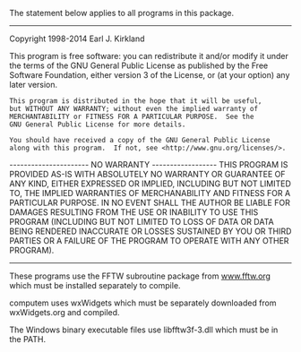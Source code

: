 The statement below applies to all programs in this package.

------------------------------------------------------------------------
Copyright 1998-2014 Earl J. Kirkland


This program is free software: you can redistribute it and/or modify
    it under the terms of the GNU General Public License as published by
    the Free Software Foundation, either version 3 of the License, or
    (at your option) any later version.

    This program is distributed in the hope that it will be useful,
    but WITHOUT ANY WARRANTY; without even the implied warranty of
    MERCHANTABILITY or FITNESS FOR A PARTICULAR PURPOSE.  See the
    GNU General Public License for more details.

    You should have received a copy of the GNU General Public License
    along with this program.  If not, see <http://www.gnu.org/licenses/>.

---------------------- NO WARRANTY ------------------
THIS PROGRAM IS PROVIDED AS-IS WITH ABSOLUTELY NO WARRANTY
OR GUARANTEE OF ANY KIND, EITHER EXPRESSED OR IMPLIED,
INCLUDING BUT NOT LIMITED TO, THE IMPLIED WARRANTIES OF
MERCHANABILITY AND FITNESS FOR A PARTICULAR PURPOSE.
IN NO EVENT SHALL THE AUTHOR BE LIABLE
FOR DAMAGES RESULTING FROM THE USE OR INABILITY TO USE THIS
PROGRAM (INCLUDING BUT NOT LIMITED TO LOSS OF DATA OR DATA
BEING RENDERED INACCURATE OR LOSSES SUSTAINED BY YOU OR
THIRD PARTIES OR A FAILURE OF THE PROGRAM TO OPERATE WITH
ANY OTHER PROGRAM). 

------------------------------------------------------------------------

These programs use the FFTW subroutine package from www.fftw.org
which must be installed separately to compile.

computem uses wxWidgets which must be separately downloaded from
wxWidgets.org and compiled.

The Windows binary executable files use libfftw3f-3.dll which
must be in the PATH.

